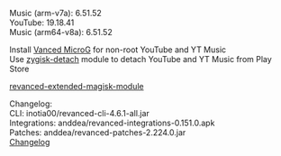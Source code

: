Music (arm-v7a): 6.51.52  
YouTube: 19.18.41  
Music (arm64-v8a): 6.51.52  

Install [Vanced MicroG](https://github.com/TeamVanced/VancedMicroG/releases) for non-root YouTube and YT Music  
Use [zygisk-detach](https://github.com/j-hc/zygisk-detach) module to detach YouTube and YT Music from Play Store  

[revanced-extended-magisk-module](https://github.com/luma-vpk/revanced-extended-magisk-module.git)  

Changelog:  
CLI: inotia00/revanced-cli-4.6.1-all.jar  
Integrations: anddea/revanced-integrations-0.151.0.apk  
Patches: anddea/revanced-patches-2.224.0.jar  
[Changelog](https://github.com/anddea/revanced-patches/releases/tag/v2.224.0)  
